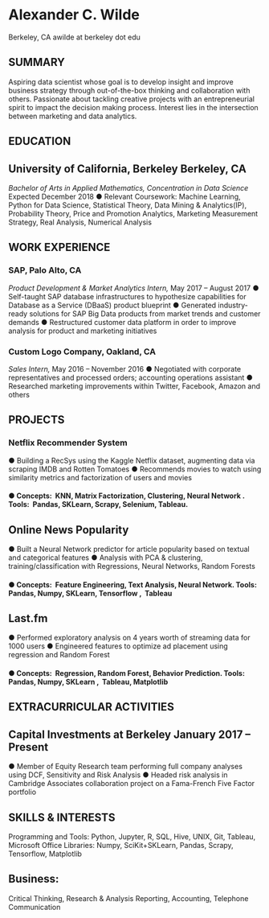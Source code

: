 # Alexander C. Wilde

​Berkeley, CA
awilde at berkeley dot edu

## SUMMARY

Aspiring data scientist whose goal is to develop insight and improve business strategy through out-of-the-box thinking
and collaboration with others. Passionate about tackling creative projects with an entrepreneurial spirit to impact the
decision making process. Interest lies in the intersection between marketing and data analytics.

## EDUCATION

## University of California, Berkeley Berkeley, CA

_Bachelor of Arts in Applied Mathematics, Concentration in Data Science_ Expected December 2018
**●** Relevant Coursework: Machine Learning, Python for Data Science, Statistical Theory, Data Mining & Analytics(IP),
Probability Theory, Price and Promotion Analytics, Marketing Measurement Strategy, Real Analysis, Numerical Analysis

## WORK EXPERIENCE

### SAP, Palo Alto, CA

_Product Development & Market Analytics Intern,_ May 2017 – August 2017
● Self-taught SAP database infrastructures to hypothesize capabilities for Database as a Service (DBaaS) product blueprint
● Generated industry-ready solutions for SAP Big Data products from market trends and customer demands
● Restructured customer data platform in order to improve analysis for product and marketing initiatives

### Custom Logo Company, Oakland, CA

_Sales Intern,_ May 2016 – November 2016
● Negotiated with corporate representatives and processed orders; accounting operations assistant
● Researched marketing improvements within Twitter, Facebook, Amazon and others

## PROJECTS

### Netflix Recommender System


● Building a RecSys using the Kaggle Netflix dataset, augmenting data via scraping IMDB and Rotten Tomatoes
● Recommends movies to watch using similarity metrics and factorization of users and movies
#### ● Concepts: ​ KNN, Matrix Factorization, Clustering, Neural Network ​. Tools: ​ Pandas, SKLearn, Scrapy, Selenium, Tableau.

## Online News Popularity

● Built a Neural Network predictor for article popularity based on textual and categorical features
● Analysis with PCA & clustering, training/classification with Regressions, Neural Networks, Random Forests
#### ● Concepts: ​ Feature Engineering, Text Analysis, Neural Network. ​Tools: ​ Pandas, Numpy, SKLearn, Tensorflow ​, ​ Tableau

## Last.fm

● Performed exploratory analysis on 4 years worth of streaming data for 1000 users
● Engineered features to optimize ad placement using regression and Random Forest
#### ● Concepts: ​ Regression, Random Forest, Behavior Prediction. ​Tools: ​ Pandas, Numpy, SKLearn ​, ​ Tableau, Matplotlib

## EXTRACURRICULAR ACTIVITIES

## Capital Investments at Berkeley January 2017 – Present


● Member of Equity Research team performing full company analyses using DCF, Sensitivity and Risk Analysis
● Headed risk analysis in Cambridge Associates collaboration project on a Fama-French Five Factor portfolio

## SKILLS & INTERESTS

Programming and Tools: ​Python, Jupyter, R, SQL, Hive, UNIX, Git, Tableau, Microsoft Office
Libraries: ​Numpy, SciKit+SKLearn, Pandas, Scrapy, Tensorflow, Matplotlib

## Business​: ​

Critical Thinking, Research & Analysis Reporting, Accounting, Telephone Communication


